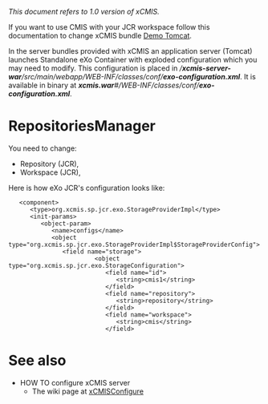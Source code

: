 _This document refers to 1.0 version of xCMIS._


If you want to use CMIS with your JCR workspace follow this documentation to change xCMIS bundle [Demo Tomcat](xCMISBuildDemo.md).

In the server bundles provided with xCMIS an application server (Tomcat) launches Standalone eXo Container with exploded configuration which you may need to modify. This configuration is placed in _/**xcmis-server-war**/src/main/webapp/WEB-INF/classes/conf/**exo-configuration.xml**_.
It is available in binary at _**xcmis.war**#/WEB-INF/classes/conf/**exo-configuration.xml**_.


# RepositoriesManager #

You need to change:

  * Repository (JCR),
  * Workspace (JCR),


Here is how eXo JCR's configuration looks like:
```
   <component>
      <type>org.xcmis.sp.jcr.exo.StorageProviderImpl</type>
      <init-params>
         <object-param>
            <name>configs</name>
            <object type="org.xcmis.sp.jcr.exo.StorageProviderImpl$StorageProviderConfig">
               <field name="storage">
                        <object type="org.xcmis.sp.jcr.exo.StorageConfiguration">
                           <field name="id">
                              <string>cmis1</string>
                           </field>
                           <field name="repository">
                              <string>repository</string>
                           </field>
                           <field name="workspace">
                              <string>cmis</string>
                           </field>
```


# See also #

  * HOW TO configure xCMIS server
    * The wiki page at [xCMISConfigure](xCMISConfigure.md)